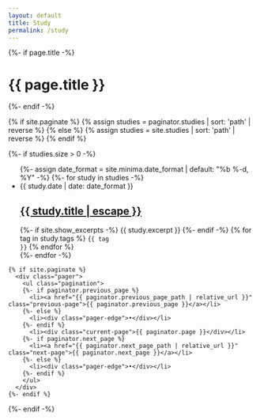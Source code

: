 ```yaml
---
layout: default
title: Study
permalink: /study
---
```


<div class="home">
  {%- if page.title -%}
    <h1 class="page-heading">{{ page.title }}</h1>
  {%- endif -%}

  {% if site.paginate %}
    {% assign studies = paginator.studies | sort: 'path' | reverse %}
  {% else %}
    {% assign studies = site.studies | sort: 'path' | reverse %}
  {% endif %}

  {%- if studies.size > 0 -%}
    <ul class="post-list">
      {%- assign date_format = site.minima.date_format | default: "%b %-d, %Y" -%}
      {%- for study in studies -%}
      <li>
        <span class="post-meta">{{ study.date | date: date_format }}</span>
        <h2>
          <a class="post-link" href="{{ study.url | relative_url }}">
            {{ study.title | escape }}
          </a>
        </h2>
        {%- if site.show_excerpts -%}
          {{ study.excerpt }}
        {%- endif -%}
        {% for tag in study.tags %}
          <code>{{ tag }}</code>
        {% endfor %}
      </li>
      {%- endfor -%}
    </ul>

    {% if site.paginate %}
      <div class="pager">
        <ul class="pagination">
        {%- if paginator.previous_page %}
          <li><a href="{{ paginator.previous_page_path | relative_url }}" class="previous-page">{{ paginator.previous_page }}</a></li>
        {%- else %}
          <li><div class="pager-edge">•</div></li>
        {%- endif %}
          <li><div class="current-page">{{ paginator.page }}</div></li>
        {%- if paginator.next_page %}
          <li><a href="{{ paginator.next_page_path | relative_url }}" class="next-page">{{ paginator.next_page }}</a></li>
        {%- else %}
          <li><div class="pager-edge">•</div></li>
        {%- endif %}
        </ul>
      </div>
    {%- endif %}

  {%- endif -%}

</div>